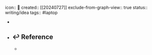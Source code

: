 icon:: 📝
created:: [[20240727]]
exclude-from-graph-view:: true
status:: writing/idea
tags:: #laptop

-
- ## ↩ Reference
  -